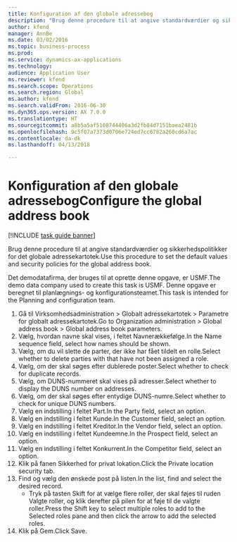 ```yaml
--- 
title: Konfiguration af den globale adressebog
description: "Brug denne procedure til at angive standardværdier og sikkerhedspolitikker for det globale adressekartotek."
author: kfend
manager: AnnBe
ms.date: 03/02/2016
ms.topic: business-process
ms.prod: 
ms.service: dynamics-ax-applications
ms.technology: 
audience: Application User
ms.reviewer: kfend
ms.search.scope: Operations
ms.search.region: Global
ms.author: kfend
ms.search.validFrom: 2016-06-30
ms.dyn365.ops.version: AX 7.0.0
ms.translationtype: HT
ms.sourcegitcommit: a8b5a5af5108744406a3d2fb84d7151baea2481b
ms.openlocfilehash: 9c5f07a7373d0706e724ed7cc6782a260cd6a7ac
ms.contentlocale: da-dk
ms.lasthandoff: 04/13/2018

---
```

# <a name="configure-the-global-address-book"></a><span data-ttu-id="0bb88-103">Konfiguration af den globale adressebog</span><span class="sxs-lookup"><span data-stu-id="0bb88-103">Configure the global address book</span></span>

[!INCLUDE [task guide banner](../../includes/task-guide-banner.md)]

<span data-ttu-id="0bb88-104">Brug denne procedure til at angive standardværdier og sikkerhedspolitikker for det globale adressekartotek.</span><span class="sxs-lookup"><span data-stu-id="0bb88-104">Use this procedure to set the default values and security policies for the global address book.</span></span> 

<span data-ttu-id="0bb88-105">Det demodatafirma, der bruges til at oprette denne opgave, er USMF.</span><span class="sxs-lookup"><span data-stu-id="0bb88-105">The demo data company used to create this task is USMF.</span></span> <span data-ttu-id="0bb88-106">Denne opgave er beregnet til planlægnings- og konfigurationsteamet.</span><span class="sxs-lookup"><span data-stu-id="0bb88-106">This task is intended for the Planning and configuration team.</span></span>

1. <span data-ttu-id="0bb88-107">Gå til Virksomhedsadministration > Globalt adressekartotek > Parametre for globalt adressekartotek.</span><span class="sxs-lookup"><span data-stu-id="0bb88-107">Go to Organization administration > Global address book > Global address book parameters.</span></span>
2. <span data-ttu-id="0bb88-108">Vælg, hvordan navne skal vises, i feltet Navnerækkefølge.</span><span class="sxs-lookup"><span data-stu-id="0bb88-108">In the Name sequence field, select how names should be shown.</span></span>
3. <span data-ttu-id="0bb88-109">Vælg, om du vil slette de parter, der ikke har fået tildelt en rolle.</span><span class="sxs-lookup"><span data-stu-id="0bb88-109">Select whether to delete parties with that have not been assigned a role.</span></span>
4. <span data-ttu-id="0bb88-110">Vælg, om der skal søges efter dublerede poster.</span><span class="sxs-lookup"><span data-stu-id="0bb88-110">Select whether to check for duplicate records.</span></span>
5. <span data-ttu-id="0bb88-111">Vælg, om DUNS-nummeret skal vises på adresser.</span><span class="sxs-lookup"><span data-stu-id="0bb88-111">Select whether to display the DUNS number on addresses.</span></span>
6. <span data-ttu-id="0bb88-112">Vælg, om der skal søges efter entydige DUNS-numre.</span><span class="sxs-lookup"><span data-stu-id="0bb88-112">Select whether to check for unique DUNS numbers.</span></span>
7. <span data-ttu-id="0bb88-113">Vælg en indstilling i feltet Part.</span><span class="sxs-lookup"><span data-stu-id="0bb88-113">In the Party field, select an option.</span></span>
8. <span data-ttu-id="0bb88-114">Vælg en indstilling i feltet Kunde.</span><span class="sxs-lookup"><span data-stu-id="0bb88-114">In the Customer field, select an option.</span></span>
9. <span data-ttu-id="0bb88-115">Vælg en indstilling i feltet Kreditor.</span><span class="sxs-lookup"><span data-stu-id="0bb88-115">In the Vendor field, select an option.</span></span>
10. <span data-ttu-id="0bb88-116">Vælg en indstilling i feltet Kundeemne.</span><span class="sxs-lookup"><span data-stu-id="0bb88-116">In the Prospect field, select an option.</span></span>
11. <span data-ttu-id="0bb88-117">Vælg en indstilling i feltet Konkurrent.</span><span class="sxs-lookup"><span data-stu-id="0bb88-117">In the Competitor field, select an option.</span></span>
12. <span data-ttu-id="0bb88-118">Klik på fanen Sikkerhed for privat lokation.</span><span class="sxs-lookup"><span data-stu-id="0bb88-118">Click the Private location security tab.</span></span>
13. <span data-ttu-id="0bb88-119">Find og vælg den ønskede post på listen.</span><span class="sxs-lookup"><span data-stu-id="0bb88-119">In the list, find and select the desired record.</span></span>
    * <span data-ttu-id="0bb88-120">Tryk på tasten Skift for at vælge flere roller, der skal føjes til ruden Valgte roller, og klik derefter på pilen for at føje til de valgte roller.</span><span class="sxs-lookup"><span data-stu-id="0bb88-120">Press the Shift key to select multiple roles to add to the Selected roles pane and then click the arrow to add the selected roles.</span></span>  
14. <span data-ttu-id="0bb88-121">Klik på Gem.</span><span class="sxs-lookup"><span data-stu-id="0bb88-121">Click Save.</span></span>


